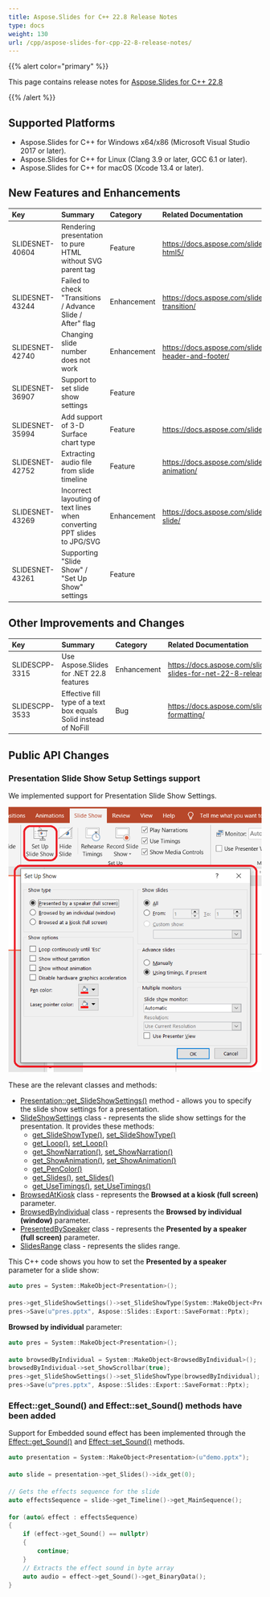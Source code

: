 ```yaml
---
title: Aspose.Slides for C++ 22.8 Release Notes
type: docs
weight: 130
url: /cpp/aspose-slides-for-cpp-22-8-release-notes/
---
```


{{% alert color="primary" %}} 

This page contains release notes for [Aspose.Slides for C++ 22.8](https://www.nuget.org/packages/Aspose.Slides.Cpp/)

{{% /alert %}} 

## Supported Platforms
- Aspose.Slides for C++ for Windows x64/x86 (Microsoft Visual Studio 2017 or later).
- Aspose.Slides for C++ for Linux (Clang 3.9 or later, GCC 6.1 or later).
- Aspose.Slides for C++ for macOS (Xcode 13.4 or later).

## New Features and Enhancements
|**Key**|**Summary**|**Category**|**Related Documentation**|
| :- | :- | :- | :- |
|SLIDESNET-40604|Rendering presentation to pure HTML without SVG parent tag|Feature|<https://docs.aspose.com/slides/net/export-to-html5/>|
|SLIDESNET-43244|Failed to check "Transitions / Advance Slide / After" flag|Enhancement|<https://docs.aspose.com/slides/net/slide-transition/>|
|SLIDESNET-42740|Changing slide number does not work|Enhancement|<https://docs.aspose.com/slides/net/presentation-header-and-footer/>|
|SLIDESNET-36907|Support to set slide show settings|Feature||
|SLIDESNET-35994|Add support of 3-D Surface chart type|Feature|<https://docs.aspose.com/slides/net/create-chart/>|
|SLIDESNET-42752|Extracting audio file from slide timeline|Feature|<https://docs.aspose.com/slides/net/shape-animation/>|
|SLIDESNET-43269|Incorrect layouting of text lines when converting PPT slides to JPG/SVG|Enhancement|<https://docs.aspose.com/slides/net/convert-slide/>|
|SLIDESNET-43261|Supporting "Slide Show" / "Set Up Show" settings|Feature||

## Other Improvements and Changes
|**Key**|**Summary**|**Category**|**Related Documentation**|
| :- | :- | :- | :- |
|SLIDESCPP-3315|Use Aspose.Slides for .NET 22.8 features|Enhancement|<https://docs.aspose.com/slides/net/aspose-slides-for-net-22-8-release-notes/>|
|SLIDESCPP-3533|Effective fill type of a text box equals Solid instead of NoFill|Bug|<https://docs.aspose.com/slides/cpp/shape-formatting/>|

## Public API Changes

### Presentation Slide Show Setup Settings support ###

We implemented support for Presentation Slide Show Settings.

![Slide Show Settings](slideShowSetup.png)

These are the relevant classes and methods:

* [Presentation::get_SlideShowSettings()](https://reference.aspose.com/slides/cpp/class/aspose.slides.presentation#a8bf038a4010333d34bb41bd82db77db8) method - allows you to specify the slide show settings for a presentation.
* [SlideShowSettings](https://reference.aspose.com/slides/cpp/class/aspose.slides.slide_show_settings/) class - represents the slide show settings for the presentation. It provides these methods:
  - [get_SlideShowType()](https://reference.aspose.com/slides/cpp/class/aspose.slides.slide_show_settings#a1c6dc3817480b8a6a0152daa749dc097), [set_SlideShowType()](https://reference.aspose.com/slides/cpp/class/aspose.slides.slide_show_settings#ab42602fb4d746fb82235bd195a5b1611)
  - [get_Loop()](https://reference.aspose.com/slides/cpp/class/aspose.slides.slide_show_settings#a70b26b17cd5282c4063fbbcdc9fd5059), [set_Loop()](https://reference.aspose.com/slides/cpp/class/aspose.slides.slide_show_settings#af75aa11230560797d376c4c9962c80dc)
  - [get_ShowNarration()](https://reference.aspose.com/slides/cpp/class/aspose.slides.slide_show_settings#a6810668b15792cbe1e31db94d8dfe8a9), [set_ShowNarration()](https://reference.aspose.com/slides/cpp/class/aspose.slides.slide_show_settings#a1f2597208246a2fc1e0f5918f8edd791)
  - [get_ShowAnimation()](https://reference.aspose.com/slides/cpp/class/aspose.slides.slide_show_settings#a9a788d741b885ca40d0b290c79e8d8c3), [set_ShowAnimation()](https://reference.aspose.com/slides/cpp/class/aspose.slides.slide_show_settings#a09c1a471b322ff27ec0f07614729a362)
  - [get_PenColor()](https://reference.aspose.com/slides/cpp/class/aspose.slides.slide_show_settings#a32e6c956e401ffc3498f85623a3f4f86)
  - [get_Slides()](https://reference.aspose.com/slides/cpp/class/aspose.slides.slide_show_settings#a5c1611f1a4e68e2b5edc9b95510a7023), [set_Slides()](https://reference.aspose.com/slides/cpp/class/aspose.slides.slide_show_settings#a6be954f5684e538dfc4f500a03a4a364)
  - [get_UseTimings()](https://reference.aspose.com/slides/cpp/class/aspose.slides.slide_show_settings#abc0f42c80fc2863ab2c49f0ae3129246), [set_UseTimings()](https://reference.aspose.com/slides/cpp/class/aspose.slides.slide_show_settings#ac7c28ef9607dea70db68d4770fea3dcf)
* [BrowsedAtKiosk](https://reference.aspose.com/slides/cpp/class/aspose.slides.browsed_at_kiosk/) class - represents the **Browsed at a kiosk (full screen)** parameter.
* [BrowsedByIndividual](https://reference.aspose.com/slides/cpp/class/aspose.slides.browsed_by_individual/) class - represents the **Browsed by individual (window)** parameter.
* [PresentedBySpeaker](https://reference.aspose.com/slides/cpp/class/aspose.slides.presented_by_speaker/) class - represents the **Presented by a speaker (full screen)** parameter.
* [SlidesRange](https://reference.aspose.com/slides/cpp/class/aspose.slides.slides_range/) class - represents the slides range.

This C++ code shows you how to set the **Presented by a speaker** parameter for a slide show:

``` cpp
auto pres = System::MakeObject<Presentation>();
    
pres->get_SlideShowSettings()->set_SlideShowType(System::MakeObject<PresentedBySpeaker>());
pres->Save(u"pres.pptx", Aspose::Slides::Export::SaveFormat::Pptx);
```

**Browsed by individual** parameter: 

``` cpp
auto pres = System::MakeObject<Presentation>();
    
auto browsedByIndividual = System::MakeObject<BrowsedByIndividual>();
browsedByIndividual->set_ShowScrollbar(true);
pres->get_SlideShowSettings()->set_SlideShowType(browsedByIndividual);
pres->Save(u"pres.pptx", Aspose::Slides::Export::SaveFormat::Pptx);
```

### Effect::get_Sound() and Effect::set_Sound() methods have been added ###

Support for Embedded sound effect has been implemented through the [Effect::get_Sound()](https://reference.aspose.com/slides/cpp/class/aspose.slides.animation.effect#a1b18b7be1e4c9766a09933ac8abcd7fa) and [Effect::set_Sound()](https://reference.aspose.com/slides/cpp/class/aspose.slides.animation.effect#ac1d1269d838db1c7e9ffeb6380e68720) methods.
 

``` cpp
auto presentation = System::MakeObject<Presentation>(u"demo.pptx");
    
auto slide = presentation->get_Slides()->idx_get(0);
    
// Gets the effects sequence for the slide
auto effectsSequence = slide->get_Timeline()->get_MainSequence();
    
for (auto& effect : effectsSequence)
{
    if (effect->get_Sound() == nullptr)
    {
        continue;
    }
    // Extracts the effect sound in byte array
    auto audio = effect->get_Sound()->get_BinaryData();
}
```

